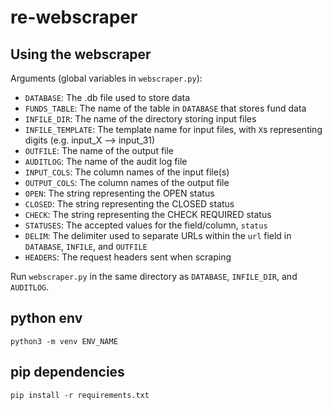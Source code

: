 # re-webscraper

## Using the webscraper

Arguments (global variables in `webscraper.py`):
- `DATABASE`: The .db file used to store data
- `FUNDS_TABLE`: The name of the table in `DATABASE` that stores fund data
- `INFILE_DIR`: The name of the directory storing input files
- `INFILE_TEMPLATE`: The template name for input files, with `X`s representing digits (e.g. input_X --> input_31)
- `OUTFILE`: The name of the output file
- `AUDITLOG`: The name of the audit log file
- `INPUT_COLS`: The column names of the input file(s)
- `OUTPUT_COLS`: The column names of the output file
- `OPEN`: The string representing the OPEN status
- `CLOSED`: The string representing the CLOSED status
- `CHECK`: The string representing the CHECK REQUIRED status
- `STATUSES`: The accepted values for the field/column, `status`
- `DELIM`: The delimiter used to separate URLs within the `url` field in `DATABASE`, `INFILE`, and `OUTFILE`
- `HEADERS`: The request headers sent when scraping

Run `webscraper.py` in the same directory as `DATABASE`, `INFILE_DIR`, and `AUDITLOG`.

## python env

    python3 -m venv ENV_NAME

## pip dependencies

    pip install -r requirements.txt
